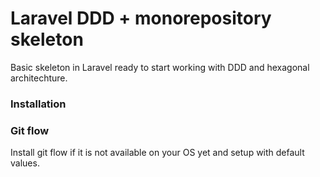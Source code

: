 # Laravel DDD + monorepository skeleton
Basic skeleton in Laravel ready to start working with DDD and hexagonal architechture.



### Installation


### Git flow

Install git flow if it is not available on your OS yet and setup with default values.


